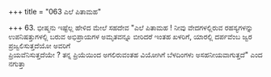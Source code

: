 +++
title = "063 ಎಲೆ ಪಿತಾಮಹ"

+++
63. ಭೀಷ್ಮನು ಇಷ್ಟೆಲ್ಲ ಹೇಳಿದ ಮೇಲೆ ಸಹದೇವ "ಎಲೆ ಪಿತಾಮಹ ! ನೀವು ವೇದಗಳಲ್ಲಿರುವ ರಹಸ್ಯಗಳನ್ನು ಉಪನಿಷತ್ತುಗಳಲ್ಲಿ ಬರುವ ಅಭಿಪ್ರಾಯಗಳ ಅಮೃತವನ್ನೂ ಬೀರಿದರೆ ಇಂತಹ ಖಳರಿಗೆ, ಯಾರಲ್ಲಿ ದರ್ಪವೆಂಬ ಜ್ವರ ಪ್ರಜ್ವಲಿಸುತ್ತದೆಯೋ ಅವರಿಗೆ   
ಪ್ರಿಯವೆನಿಸುತ್ತದೆಯೇ ? ತನ್ನ ಪ್ರಿಯೆಯಿಂದ ಅಗಲಿರುವಂತಹ ವಿಯೋಗಿಗೆ ಬೆಳದಿಂಗಳು ಅಸಹನೀಯವಾಗುತ್ತದೆ" ಎಂದ ನಗುತ್ತಾ